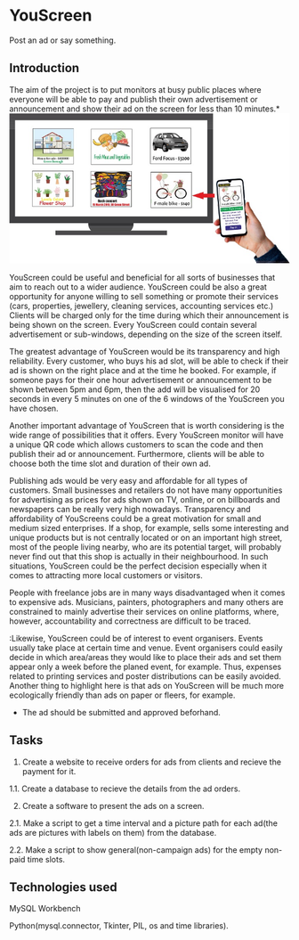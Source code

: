 # YouScreen
Post an ad or say something.
## Introduction
The aim of the project is to put monitors at busy public places where everyone will be able to pay and publish their own advertisement or announcement and show their ad on the screen for less than 10 minutes.*
![Show the MySQL Data Imort Wizard](https://github.com/pySin/YouScreen/blob/main/pictures/YouScreen_TV_ad.jpg?raw=true)

YouScreen could be useful and beneficial for all sorts of businesses that aim to reach out to a wider audience. 
YouScreen could be also a great opportunity for anyone willing to sell something or promote their services (cars, properties, jewellery, cleaning services, accounting services etc.)
Clients will be charged only for the time during which their announcement is being shown on the screen. Every YouScreen could contain several advertisement or sub-windows, depending on the size of the screen itself. 

The greatest advantage of YouScreen would be its transparency and high reliability. Every customer, who buys his ad slot, will be able to check if their ad is shown on the right place and at the time he booked. For example, if someone pays for their one hour advertisement or announcement to be shown between 5pm and 6pm, then the add will be visualised for 20 seconds in every 5 minutes on one of the 6 windows of the YouScreen you have chosen.

Another important advantage of YouScreen that is worth considering is the wide range of possibilities that it offers. Every YouScreen monitor will have a unique QR code which allows customers to scan the code and then publish their ad or announcement. Furthermore, clients will be able to choose both the time slot and duration of their own ad.

Publishing ads would be very easy and affordable for all types of customers. Small businesses and retailers do not have many opportunities for advertising as prices for ads shown on TV, online, or on billboards and newspapers can be really very high nowadays. Transparency and affordability of YouScreens could be a great motivation for small and medium sized enterprises. If a shop, for example, sells some interesting and unique products but is not centrally located or on an important high street, most of the people living nearby, who are its potential target, will probably never find out that this shop is actually in their neighbourhood. In such situations, YouScreen could be the perfect decision especially when it comes to attracting more local customers or visitors.

People with freelance jobs are in many ways disadvantaged when it comes to expensive ads. Musicians, painters, photographers and many others are constrained to mainly advertise their services on online platforms, where, however, accountability and correctness are difficult to be traced.

:Likewise, YouScreen could be of interest to event organisers. Events usually take place at certain time and venue. Event organisers could easily decide in which area/areas they would like to place their ads and set them appear only a week before the planed event, for example. Thus, expenses related to printing services and poster distributions can be easily avoided. Another thing to highlight here is that ads on YouScreen will be much more ecologically friendly than ads on paper or fleers, for example.

* The ad should be submitted and approved beforhand.

## Tasks

1. Create a website to receive orders for ads from clients and recieve the payment for it.

1.1. Create a database to recieve the details from the ad orders.


2. Create a software to present the ads on a screen.

2.1. Make a script to get a time interval and a picture path for each ad(the ads are pictures with labels on them) from the database.

2.2. Make a script to show general(non-campaign ads) for the empty non-paid time slots.

## Technologies used
MySQL Workbench

Python(mysql.connector, Tkinter, PIL, os and time libraries).


